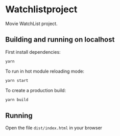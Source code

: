 # Watchlistproject

Movie WatchList project.

## Building and running on localhost

First install dependencies:

```sh
yarn 
```

To run in hot module reloading mode:

```sh
yarn start
```

To create a production build:

```sh
yarn build
```

## Running

Open the file `dist/index.html` in your browser

